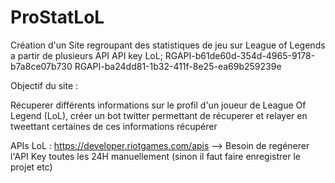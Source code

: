# ProStatLoL
Création d'un Site regroupant des statistiques de jeu sur League of Legends a partir de plusieurs API
API key LoL;
RGAPI-b61de60d-354d-4965-9178-b7a8ce07b730
RGAPI-ba24dd81-1b32-411f-8e25-ea69b259239e

Objectif du site :

Récuperer différents informations sur le profil d'un joueur de League Of Legend (LoL), créer un bot twitter permettant de récuperer et relayer en tweettant certaines de ces informations récupérer

APIs LoL : 
https://developer.riotgames.com/apis
--> Besoin de regénerer l'API Key toutes les 24H manuellement (sinon il faut faire enregistrer le projet etc)

